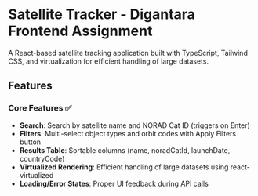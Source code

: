 # Satellite Tracker - Digantara Frontend Assignment

A React-based satellite tracking application built with TypeScript, Tailwind CSS, and virtualization for efficient handling of large datasets.

## Features

### Core Features ✅
- **Search**: Search by satellite name and NORAD Cat ID (triggers on Enter)
- **Filters**: Multi-select object types and orbit codes with Apply Filters button
- **Results Table**: Sortable columns (name, noradCatId, launchDate, countryCode)
- **Virtualized Rendering**: Efficient handling of large datasets using react-virtualized
- **Loading/Error States**: Proper UI feedback during API calls